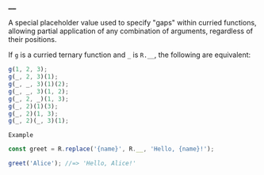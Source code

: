 ### \_\_

A special placeholder value used to specify "gaps" within curried functions, allowing partial application of any combination of arguments, regardless of their positions.

If `g` is a curried ternary function and `_` is `R.__`, the following are equivalent:

```js
g(1, 2, 3);
g(_, 2, 3)(1);
g(_, _, 3)(1)(2);
g(_, _, 3)(1, 2);
g(_, 2, _)(1, 3);
g(_, 2)(1)(3);
g(_, 2)(1, 3);
g(_, 2)(_, 3)(1);
```

`Example`

```js
const greet = R.replace('{name}', R.__, 'Hello, {name}!');

greet('Alice'); //=> 'Hello, Alice!'
```
